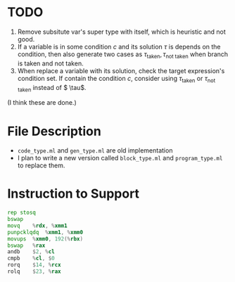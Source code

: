 # TODO

1. Remove subsitute var's super type with itself, which is heuristic and not good.
2. If a variable is in some condition $c$ and its solution $\tau$ is depends on the condition, then also generate two cases as $\tau_\text{taken}, \tau_\text{not taken}$ when branch is taken and not taken.
3. When replace a variable with its solution, check the target expression's condition set. If contain the condition $c$, consider using $\tau_\text{taken}$ or $\tau_\text{not taken}$ instead of $ \tau$.

(I think these are done.)

# File Description
* `code_type.ml` and `gen_type.ml` are old implementation
* I plan to write a new version called `block_type.ml` and `program_type.ml` to replace them.

# Instruction to Support

```asm
rep stosq
bswap	
movq	%rdx, %xmm1
punpcklqdq	%xmm1, %xmm0
movups	%xmm0, 192(%rbx)
bswap	%rax
andb	$2, %cl
cmpb	%cl, $0
rorq	$14, %rcx
rolq	$23, %rax
```

